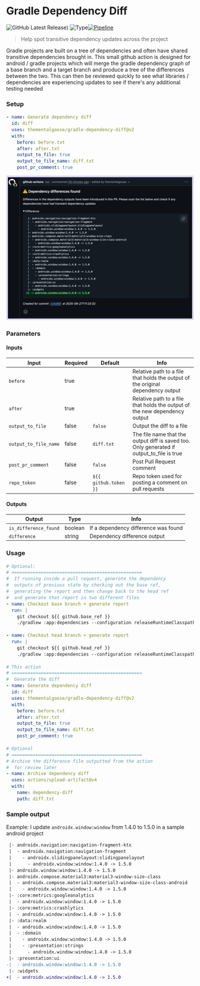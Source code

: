 # Gradle Dependency Diff

![GitHub Latest Release)](https://img.shields.io/github/v/release/thementalgoose/gradle-dependency-diff?logo=github) ![Type](https://img.shields.io/badge/Supported_project-Gradle-blue)[![Pipeline](https://github.com/thementalgoose/gradle-dependency-diff/actions/workflows/release.yml/badge.svg?branch=main)](https://github.com/thementalgoose/gradle-dependency-diff/actions/workflows/release.yml)

> Help spot transitive dependency updates across the project

Gradle projects are built on a tree of dependencies and often have shared transitive dependencies brought in. This small github action is designed for android / gradle projects which will merge the gradle dependency graph of a base branch and a target branch and produce a tree of the differences between the two. This can then be reviewed quickly to see what libraries / dependencies are experiencing updates to see if there's any additional testing needed

### Setup

```yml
- name: Generate dependency diff
  id: diff
  uses: thementalgoose/gradle-dependency-diff@v2
  with:
    before: before.txt
    after: after.txt
    output_to_file: true
    output_to_file_name: diff.txt
    post_pr_comment: true
```

<img src="resources/example.png" width="650" />

### Parameters

#### Inputs

| Input | Required | Default | Info |
|---|---|---|---|
| `before` | true | | Relative path to a file that holds the output of the original dependency output |
| `after` | true | | Relative path to a file that holds the output of the new dependency output |
| `output_to_file` | false | `false` | Output the diff to a file |
| `output_to_file_name` | false | `diff.txt` | The file name that the output diff is saved too. Only generated if output_to_file is true | 
| `post_pr_comment` | false | `false` | Post Pull Request comment |
| `repo_token` | false | `${{ github.token }}` | Repo token used for posting a comment on pull requests |

#### Outputs

| Output | Type | Info |
|---|---|---|
| `is_difference_found` | boolean | If a dependency difference was found | 
| `difference` | string | Dependency difference output |

### Usage 

```yml
# Optional:
# =================================================
#  If running inside a pull request, generate the dependency
#  outputs of previous state by checking out the base ref,
#  generating the report and then change back to the head ref
#  and generate that report in two different files
- name: Checkout base branch + generate report
  run: |
    git checkout ${{ github.base_ref }}
    ./gradlew :app:dependencies --configuration releaseRuntimeClasspath >> before.txt

- name: Checkout head branch + generate report
  run: |
    git checkout ${{ github.head_ref }}
    ./gradlew :app:dependencies --configuration releaseRuntimeClasspath >> after.txt

# This action
# =================================================
#  Generate the diff
- name: Generate dependency diff
  id: diff
  uses: thementalgoose/gradle-dependency-diff@v2
  with:
    before: before.txt
    after: after.txt
    output_to_file: true
    output_to_file_name: diff.txt
    post_pr_comment: true

# Optional
# =================================================
# Archive the difference file outputted from the action 
#  for review later
- name: Archive dependency diff
  uses: actions/upload-artifact@v4
  with:
    name: dependency-diff
    path: diff.txt
```

### Sample output

Example: I update `androidx.window:window` from 1.4.0 to 1.5.0 in a sample android project

```diff 
 |- androidx.navigation:navigation-fragment-ktx
 |  - androidx.navigation:navigation-fragment
 |    - androidx.slidingpanelayout:slidingpanelayout
 |      - androidx.window:window:1.4.0 -> 1.5.0
 |- androidx.window:window:1.4.0 -> 1.5.0
 |- androidx.compose.material3:material3-window-size-class
 |  - androidx.compose.material3:material3-window-size-class-android
 |    - androidx.window:window:1.4.0 -> 1.5.0
 |- :core:metrics:googleanalytics
 |  - androidx.window:window:1.4.0 -> 1.5.0
 |- :core:metrics:crashlytics
 |  - androidx.window:window:1.4.0 -> 1.5.0
 |- :data:realm
 |  - androidx.window:window:1.4.0 -> 1.5.0
 |  - :domain
 |    - androidx.window:window:1.4.0 -> 1.5.0
 |    - :presentation:strings
 |      - androidx.window:window:1.4.0 -> 1.5.0
 |- :presentation:ui
-|  - androidx.window:window:1.4.0 -> 1.5.0
 |- :widgets
+|  - androidx.window:window:1.4.0 -> 1.5.0
```